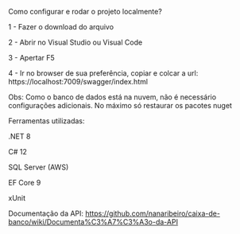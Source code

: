 Como configurar e rodar o projeto localmente?

1 - Fazer o download do arquivo

2 - Abrir no Visual Studio ou Visual Code

3 - Apertar F5

4 - Ir no browser de sua preferência, copiar e colcar a url: https://localhost:7009/swagger/index.html

Obs: Como o banco de dados está na nuvem, não é necessário configurações adicionais. No máximo só restaurar os pacotes nuget

Ferramentas utilizadas:

.NET 8

C# 12

SQL Server (AWS)

EF Core 9

xUnit

Documentação da API: https://github.com/nanaribeiro/caixa-de-banco/wiki/Documenta%C3%A7%C3%A3o-da-API
